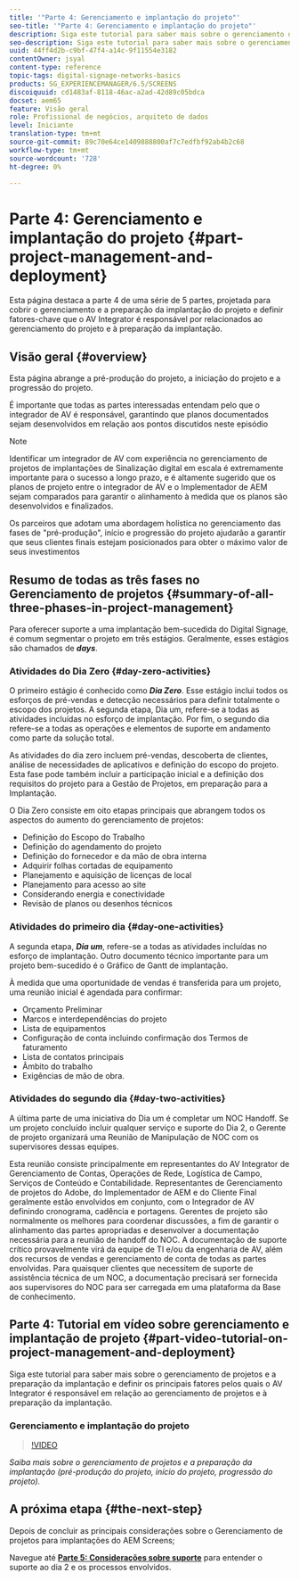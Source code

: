 ```yaml
---
title: '"Parte 4: Gerenciamento e implantação do projeto"'
seo-title: '"Parte 4: Gerenciamento e implantação do projeto"'
description: Siga este tutorial para saber mais sobre o gerenciamento de projetos e a preparação da implantação (pré-produção do projeto, início do projeto, progressão do projeto). Além disso, saiba como o escopo e o cronograma do projeto são definidos, juntamente com a coleta de informações sobre o fornecedor, a mão de obra interna e os recortes.
seo-description: Siga este tutorial para saber mais sobre o gerenciamento de projetos e a preparação da implantação (pré-produção do projeto, início do projeto, progressão do projeto). Além disso, saiba como o escopo e o cronograma do projeto são definidos, juntamente com a coleta de informações sobre o fornecedor, a mão de obra interna e os recortes.
uuid: 44ff4d2b-c9bf-47f4-a14c-9f11554e3182
contentOwner: jsyal
content-type: reference
topic-tags: digital-signage-networks-basics
products: SG_EXPERIENCEMANAGER/6.5/SCREENS
discoiquuid: cd1483af-8118-46ac-a2ad-42d89c05bdca
docset: aem65
feature: Visão geral
role: Profissional de negócios, arquiteto de dados
level: Iniciante
translation-type: tm+mt
source-git-commit: 89c70e64ce1409888800af7c7edfbf92ab4b2c68
workflow-type: tm+mt
source-wordcount: '728'
ht-degree: 0%

---
```



# Parte 4: Gerenciamento e implantação do projeto {#part-project-management-and-deployment}

Esta página destaca a parte 4 de uma série de 5 partes, projetada para cobrir o gerenciamento e a preparação da implantação do projeto e definir fatores-chave que o AV Integrator é responsável por relacionados ao gerenciamento do projeto e à preparação da implantação.

## Visão geral {#overview}

Esta página abrange a pré-produção do projeto, a iniciação do projeto e a progressão do projeto.

É importante que todas as partes interessadas entendam pelo que o integrador de AV é responsável, garantindo que planos documentados sejam desenvolvidos em relação aos pontos discutidos neste episódio

>[!NOTE]
>
>Identificar um integrador de AV com experiência no gerenciamento de projetos de implantações de Sinalização digital em escala é extremamente importante para o sucesso a longo prazo, e é altamente sugerido que os planos de projeto entre o integrador de AV e o Implementador de AEM sejam comparados para garantir o alinhamento à medida que os planos são desenvolvidos e finalizados.
>
>Os parceiros que adotam uma abordagem holística no gerenciamento das fases de &quot;pré-produção&quot;, início e progressão do projeto ajudarão a garantir que seus clientes finais estejam posicionados para obter o máximo valor de seus investimentos

## Resumo de todas as três fases no Gerenciamento de projetos {#summary-of-all-three-phases-in-project-management}

Para oferecer suporte a uma implantação bem-sucedida do Digital Signage, é comum segmentar o projeto em três estágios. Geralmente, esses estágios são chamados de ***days***.

### Atividades do Dia Zero {#day-zero-activities}

O primeiro estágio é conhecido como ***Dia Zero***. Esse estágio inclui todos os esforços de pré-vendas e detecção necessários para definir totalmente o escopo dos projetos. A segunda etapa, Dia um, refere-se a todas as atividades incluídas no esforço de implantação. Por fim, o segundo dia refere-se a todas as operações e elementos de suporte em andamento como parte da solução total.

As atividades do dia zero incluem pré-vendas, descoberta de clientes, análise de necessidades de aplicativos e definição do escopo do projeto. Esta fase pode também incluir a participação inicial e a definição dos requisitos do projeto para a Gestão de Projetos, em preparação para a Implantação.

O Dia Zero consiste em oito etapas principais que abrangem todos os aspectos do aumento do gerenciamento de projetos:

* Definição do Escopo do Trabalho
* Definição do agendamento do projeto
* Definição do fornecedor e da mão de obra interna
* Adquirir folhas cortadas de equipamento
* Planejamento e aquisição de licenças de local
* Planejamento para acesso ao site
* Considerando energia e conectividade
* Revisão de planos ou desenhos técnicos

### Atividades do primeiro dia {#day-one-activities}

A segunda etapa, ***Dia um***, refere-se a todas as atividades incluídas no esforço de implantação. Outro documento técnico importante para um projeto bem-sucedido é o Gráfico de Gantt de implantação.

À medida que uma oportunidade de vendas é transferida para um projeto, uma reunião inicial é agendada para confirmar:

* Orçamento Preliminar
* Marcos e interdependências do projeto
* Lista de equipamentos
* Configuração de conta incluindo confirmação dos Termos de faturamento
* Lista de contatos principais
* Âmbito do trabalho
* Exigências de mão de obra.

### Atividades do segundo dia {#day-two-activities}

A última parte de uma iniciativa do Dia um é completar um NOC Handoff. Se um projeto concluído incluir qualquer serviço e suporte do Dia 2, o Gerente de projeto organizará uma Reunião de Manipulação de NOC com os supervisores dessas equipes.

Esta reunião consiste principalmente em representantes do AV Integrator de Gerenciamento de Contas, Operações de Rede, Logística de Campo, Serviços de Conteúdo e Contabilidade. Representantes de Gerenciamento de projetos do Adobe, do Implementador de AEM e do Cliente Final geralmente estão envolvidos em conjunto, com o Integrador de AV definindo cronograma, cadência e portagens. Gerentes de projeto são normalmente os melhores para coordenar discussões, a fim de garantir o alinhamento das partes apropriadas e desenvolver a documentação necessária para a reunião de handoff do NOC. A documentação de suporte crítico provavelmente virá da equipe de TI e/ou da engenharia de AV, além dos recursos de vendas e gerenciamento de conta de todas as partes envolvidas. Para quaisquer clientes que necessitem de suporte de assistência técnica de um NOC, a documentação precisará ser fornecida aos supervisores do NOC para ser carregada em uma plataforma da Base de conhecimento.

## Parte 4: Tutorial em vídeo sobre gerenciamento e implantação de projeto {#part-video-tutorial-on-project-management-and-deployment}

Siga este tutorial para saber mais sobre o gerenciamento de projetos e a preparação da implantação e definir os principais fatores pelos quais o AV Integrator é responsável em relação ao gerenciamento de projetos e à preparação da implantação.

### Gerenciamento e implantação do projeto

>[!VIDEO](https://video.tv.adobe.com/v/28408)

*Saiba mais sobre o gerenciamento de projetos e a preparação da implantação (pré-produção do projeto, início do projeto, progressão do projeto).*

## A próxima etapa {#the-next-step}

Depois de concluir as principais considerações sobre o Gerenciamento de projetos para implantações do AEM Screens;

Navegue até **[Parte 5: Considerações sobre suporte](support-considerations.md)** para entender o suporte ao dia 2 e os processos envolvidos.

